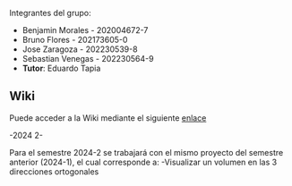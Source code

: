 

Integrantes del grupo:
* Benjamin Morales - 202004672-7
* Bruno Flores - 202173605-0
* Jose Zaragoza - 202230539-8
* Sebastian Venegas - 202230564-9
* **Tutor**: Eduardo Tapia
## Wiki
Puede acceder a la Wiki mediante el siguiente [enlace](https://github.com/mvpdade/GRP-THE-COOKERS-2024-PROYINF/wiki)

-2024 2-

Para el semestre 2024-2 se trabajará con el mismo proyecto del semestre anterior (2024-1), el cual corresponde a:
-Visualizar un volumen en las 3 direcciones ortogonales
